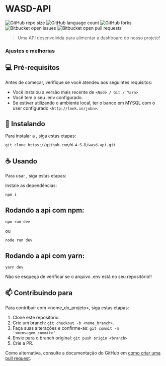 # WASD-API

<!---Esses são exemplos. Veja https://shields.io para outras pessoas ou para personalizar este conjunto de escudos. Você pode querer incluir dependências, status do projeto e informações de licença aqui--->

![GitHub repo size](https://img.shields.io/github/repo-size/iuricode/README-template?style=for-the-badge)
![GitHub language count](https://img.shields.io/github/languages/count/iuricode/README-template?style=for-the-badge)
![GitHub forks](https://img.shields.io/github/forks/iuricode/README-template?style=for-the-badge)
![Bitbucket open issues](https://img.shields.io/bitbucket/issues/iuricode/README-template?style=for-the-badge)
![Bitbucket open pull requests](https://img.shields.io/bitbucket/pr-raw/iuricode/README-template?style=for-the-badge)


> Uma API desenvolvida para alimentar a dashboard do nosso projeto!

### Ajustes e melhorias

## 💻 Pré-requisitos

Antes de começar, verifique se você atendeu aos seguintes requisitos:
<!---Estes são apenas requisitos de exemplo. Adicionar, duplicar ou remover conforme necessário--->
* Você instalou a versão mais recente de `<Node / Git / Yarn>`
* Você tem o seu .env configurado. 
* Se estiver utilizando o ambiente local, ter o banco em MYSQL com o user configurado `<http://lnnk.in/jubn>`.

## 🚀 Instalando <WASD-API>

Para instalar a <WASD-API>, siga estas etapas:


```
git clone https://github.com/W-A-S-D/wasd-api.git
```

## ☕ Usando <WASD-API>

Para usar <WASD-API>, siga estas etapas:

Instale as dependências:

```
npm i
```

## Rodando a api com npm:

```
npm run dev
```

ou 


```
node run dev
```

## Rodando a api com yarn:

```
yarn dev
```


Não se esqueça de verificar se o arquivo .env está no seu repositório!!

## 📫 Contribuindo para <WASD-API>
<!---Se o seu README for longo ou se você tiver algum processo ou etapas específicas que deseja que os contribuidores sigam, considere a criação de um arquivo CONTRIBUTING.md separado--->
Para contribuir com <nome_do_projeto>, siga estas etapas:

1. Clone este repositório.
2. Crie um branch: `git checkout -b <nome_branch>`.
3. Faça suas alterações e confirme-as: `git commit -m '<mensagem_commit>'`
4. Envie para o branch original: `git push origin <branch>`
5. Crie a PR.

Como alternativa, consulte a documentação do GitHub em [como criar uma pull request](https://help.github.com/en/github/collaborating-with-issues-and-pull-requests/creating-a-pull-request).
